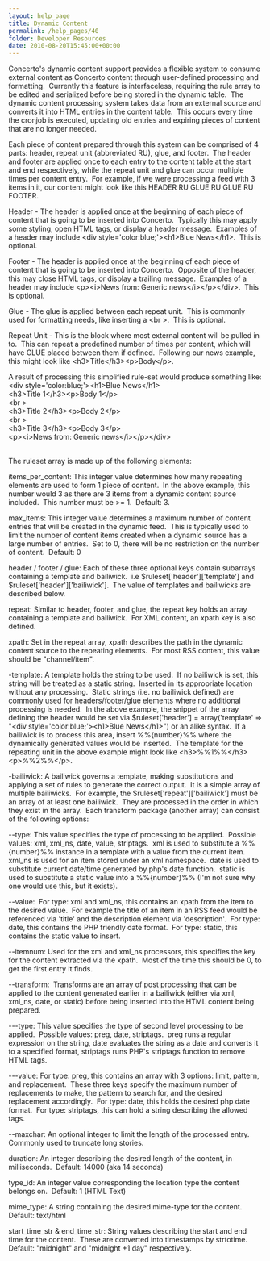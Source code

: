 ```yaml
---
layout: help_page
title: Dynamic Content
permalink: /help_pages/40
folder: Developer Resources
date: 2010-08-20T15:45:00+00:00
---
```


Concerto's dynamic content support provides a flexible system to consume external content as Concerto content through user-defined processing and formatting.  Currently this feature is interfaceless, requiring the rule array to be edited and serialized before being stored in the dynamic table.  The dynamic content processing system takes data from an external source and converts it into HTML entries in the content table.  This occurs every time the cronjob is executed, updating old entries and expiring pieces of content that are no longer needed.  

Each piece of content prepared through this system can be comprised of 4 parts: header, repeat unit (abbreviated RU), glue, and footer.  The header and footer are applied once to each entry to the content table at the start and end respectively, while the repeat unit and glue can occur multiple times per content entry.  For example, if we were processing a feed with 3 items in it, our content might look like this HEADER RU GLUE RU GLUE RU FOOTER.  

Header - The header is applied once at the beginning of each piece of content that is going to be inserted into Concerto.&nbsp; Typically this may apply some styling, open HTML tags, or display a header message.&nbsp; Examples of a header may include &lt;div style='color:blue;'&gt;&lt;h1&gt;Blue News&lt;/h1&gt;.&nbsp; This is optional. 

Footer - The header is applied once at the beginning of each piece of content that is going to be inserted into Concerto.&nbsp; Opposite of the header, this may close HTML tags, or display a trailing message.&nbsp; Examples of a header may include &lt;p&gt;&lt;i&gt;News from: Generic news&lt;/i&gt;&lt;/p&gt;&lt;/div&gt;.&nbsp; This is optional.

Glue - The glue is applied between each repeat unit.&nbsp; This is commonly used for formatting needs, like inserting a &lt;br &gt;.&nbsp; This is optional.

Repeat Unit - This is the block where most external content will be pulled in to.&nbsp; This can repeat a predefined number of times per content, which will have GLUE placed between them if defined.&nbsp; Following our news example, this might look like &lt;h3&gt;Title&lt;/h3&gt;&lt;p&gt;Body&lt;/p&gt;. 

A result of processing this simplified rule-set would produce something like:<br/>
&lt;div style='color:blue;'&gt;&lt;h1&gt;Blue News&lt;/h1&gt;<br/>
&lt;h3&gt;Title 1&lt;/h3&gt;&lt;p&gt;Body 1&lt;/p&gt;<br/>
&lt;br &gt;<br/>
&lt;h3&gt;Title 2&lt;/h3&gt;&lt;p&gt;Body 2&lt;/p&gt;<br/>
&lt;br &gt;<br/>
&lt;h3&gt;Title 3&lt;/h3&gt;&lt;p&gt;Body 3&lt;/p&gt;<br/>
&lt;p&gt;&lt;i&gt;News from: Generic news&lt;/i&gt;&lt;/p&gt;&lt;/div&gt;<br /><br />

The ruleset array is made up of the following elements:  

items_per_content: This integer value determines how many repeating elements are used to form 1 piece of content.  In the above example, this number would 3 as there are 3 items from a dynamic content source included.  This number must be >= 1.  Default: 3.  

max_items: This integer value determines a maximum number of content entries that will be created in the dynamic feed.  This is typically used to limit the number of content items created when a dynamic source has a large number of entries.  Set to 0, there will be no restriction on the number of content.  Default: 0  

header / footer / glue: Each of these three optional keys contain subarrays containing a template and bailiwick.  i.e $ruleset['header']['template'] and $ruleset['header']['bailiwick'].  The value of templates and bailiwicks are described below.  

repeat: Similar to header, footer, and glue, the repeat key holds an array containing a template and bailiwick.  For XML content, an xpath key is also defined.  

xpath: Set in the repeat array, xpath describes the path in the dynamic content source to the repeating elements.  For most RSS content, this value should be "channel/item".  

-template: A template holds the string to be used.  If no bailiwick is set, this string will be treated as a static string.  Inserted in its appropriate location without any processing.  Static strings (i.e. no bailiwick defined) are commonly used for headers/footer/glue elements where no additional processing is needed.  In the above example, the snippet of the array defining the header would be set via $ruleset['header'] = array('template' =&gt; "&lt;div style='color:blue;'&gt;&lt;h1&gt;Blue News&lt;/h1&gt;") or an alike syntax.&nbsp; If a bailiwick is to process this area, insert %%{number}%% where the dynamically generated values would be inserted.&nbsp; The template for the repeating unit in the above example might look like &lt;h3&gt;%%1%%&lt;/h3&gt;&lt;p&gt;%%2%%&lt;/p&gt;.

-bailiwick: A bailiwick governs a template, making substitutions and applying a set of rules to generate the correct output.  It is a simple array of multiple bailiwicks.  For example, the $ruleset['repeat']['bailiwick'] must be an array of at least one bailiwick.  They are processed in the order in which they exist in the array.  Each transform package (another array) can consist of the following options:  

--type: This value specifies the type of processing to be applied.  Possible values: xml, xml_ns, date, value, striptags.  xml is used to substitute a %%{number}%% instance in a template with a value from the current item.  xml_ns is used for an item stored under an xml namespace.  date is used to substitute current date/time generated by php's date function.  static is used to substitute a static value into a %%{number}%% (I'm not sure why one would use this, but it exists).  

--value:  For type: xml and xml_ns, this contains an xpath from the item to the desired value.  For example the title of an item in an RSS feed would be referenced via 'title' and the description element via 'description'.  For type: date, this contains the PHP friendly date format.  For type: static, this contains the static value to insert.  

--itemnum: Used for the xml and xml_ns processors, this specifies the key for the content extracted via the xpath.  Most of the time this should be 0, to get the first entry it finds.  

--transform:  Transforms are an array of post processing that can be applied to the content generated earlier in a bailiwick (either via xml, xml_ns, date, or static) before being inserted into the HTML content being prepared.  

---type: This value specifies the type of second level processing to be applied.  Possible values: preg, date, striptags.  preg runs a regular expression on the string, date evaluates the string as a date and converts it to a specified format, striptags runs PHP's striptags function to remove HTML tags.  

---value: For type: preg, this contains an array with 3 options: limit, pattern, and replacement.  These three keys specify the maximum number of replacements to make, the pattern to search for, and the desired replacement accordingly.  For type: date, this holds the desired php date format.  For type: striptags, this can hold a string describing the allowed tags.  

--maxchar: An optional integer to limit the length of the processed entry.  Commonly used to truncate long stories.  

duration: An integer describing the desired length of the content, in milliseconds.  Default: 14000 (aka 14 seconds)  

type_id: An integer value corresponding the location type the content belongs on.  Default: 1 (HTML Text)  

mime_type: A string containing the desired mime-type for the content.  Default: text/html  

start_time_str & end_time_str: String values describing the start and end time for the content.  These are converted into timestamps by strtotime.  Default: "midnight" and "midnight +1 day" respectively.